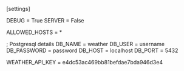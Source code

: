 [settings]

DEBUG = True
SERVER = False

ALLOWED_HOSTS = *

; Postgresql details
DB_NAME = weather
DB_USER = username
DB_PASSWORD = password
DB_HOST = localhost
DB_PORT = 5432

WEATHER_API_KEY = e4dc53ac469bb81befdae7bda946d3e4
